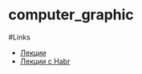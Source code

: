 # computer_graphic
#Links
- [Лекции](https://drive.google.com/drive/folders/1uee7dwf0XGdkiJ-aSAU-EjYGfb7Sww83)
- [Лекции с Habr](https://habr.com/ru/post/248153/)